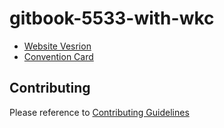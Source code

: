 # gitbook-5533-with-wkc
- [Website Vesrion](https://jarronshih.gitbooks.io/5533-withwkc/content/)
- [Convention Card](http://bridgewinners.com/convention-card/print/jarron-wkc-5533)

## Contributing
Please reference to [Contributing Guidelines](CONTRIBUTING.md)
